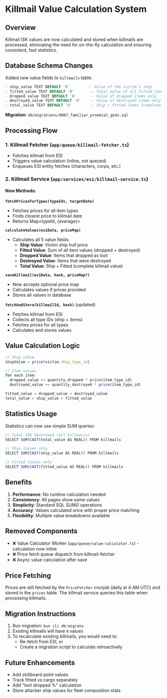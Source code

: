 # Killmail Value Calculation System

## Overview

Killmail ISK values are now calculated and stored when killmails are processed, eliminating the need for on-the-fly calculation and ensuring consistent, fast statistics.

## Database Schema Changes

Added new value fields to `killmails` table:

```sql
- ship_value TEXT DEFAULT '0'        -- Value of the victim's ship
- fitted_value TEXT DEFAULT '0'       -- Total value of all fitted items (dropped + destroyed)
- dropped_value TEXT DEFAULT '0'      -- Value of dropped items only
- destroyed_value TEXT DEFAULT '0'    -- Value of destroyed items only
- total_value TEXT DEFAULT '0'        -- Ship + fitted items (complete loss value)
```

**Migration**: `db/migrations/0007_familiar_proemial_gods.sql`

## Processing Flow

### 1. Killmail Fetcher (`app/queue/killmail-fetcher.ts`)
- Fetches killmail from ESI
- Triggers value calculation (inline, not queued)
- Enqueues ESI entity fetches (characters, corps, etc.)

### 2. Killmail Service (`app/services/esi/killmail-service.ts`)

#### New Methods:

**`fetchPricesForTypes(typeIds, targetDate)`**
- Fetches prices for all item types
- Finds closest price to killmail date
- Returns Map<typeId, {average}>

**`calculateValues(esiData, priceMap)`**
- Calculates all 5 value fields:
  - **Ship Value**: Victim ship hull price
  - **Fitted Value**: Sum of all item values (dropped + destroyed)
  - **Dropped Value**: Items that dropped as loot
  - **Destroyed Value**: Items that were destroyed
  - **Total Value**: Ship + Fitted (complete killmail value)

**`saveKillmail(esiData, hash, priceMap?)`**
- Now accepts optional price map
- Calculates values if prices provided
- Stores all values in database

**`fetchAndStore(killmailId, hash)`** (updated)
- Fetches killmail from ESI
- Collects all type IDs (ship + items)
- Fetches prices for all types
- Calculates and stores values

## Value Calculation Logic

```typescript
// Ship value
shipValue = price(victim.ship_type_id)

// Item values
for each item:
  dropped_value += quantity_dropped * price(item_type_id)
  destroyed_value += quantity_destroyed * price(item_type_id)

fitted_value = dropped_value + destroyed_value
total_value = ship_value + fitted_value
```

## Statistics Usage

Statistics can now use simple SUM queries:

```typescript
// Total ISK destroyed (all killmails)
SELECT SUM(CAST(total_value AS REAL)) FROM killmails

// Ship losses only
SELECT SUM(CAST(ship_value AS REAL)) FROM killmails

// Fitted losses only
SELECT SUM(CAST(fitted_value AS REAL)) FROM killmails
```

## Benefits

1. **Performance**: No runtime calculation needed
2. **Consistency**: All pages show same values
3. **Simplicity**: Standard SQL SUM() operations
4. **Accuracy**: Values calculated once with proper price matching
5. **Flexibility**: Multiple value breakdowns available

## Removed Components

- ❌ Value Calculator Worker (`app/queue/value-calculator.ts`) - calculation now inline
- ❌ Price fetch queue dispatch from killmail-fetcher
- ❌ Async value calculation after save

## Price Fetching

Prices are still fetched by the `PriceFetcher` cronjob (daily at 4 AM UTC) and stored in the `prices` table. The killmail service queries this table when processing killmails.

## Migration Instructions

1. Run migration: `bun cli db:migrate`
2. Existing killmails will have `0` values
3. To recalculate existing killmails, you would need to:
   - Re-fetch from ESI, or
   - Create a migration script to calculate retroactively

## Future Enhancements

- Add zkillboard point values
- Track fitted vs cargo separately
- Add "loot dropped %" calculation
- Store attacker ship values for fleet composition stats
